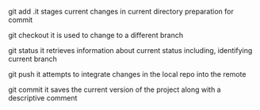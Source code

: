 git add .it stages current changes in current directory preparation for commit

git checkout it is used to change to a different branch

git status it retrieves information about current status including, identifying current branch

git push it attempts to integrate changes in the local repo into the remote

git commit it saves the current version of the project along with a descriptive comment

